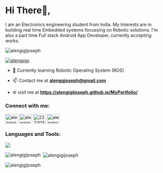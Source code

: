 <h1 align="left">Hi There👋,</h1>
<p align="left">I am an Electronics engineering student from India. My Interests are in building real time Embedded systems focussing on Robotic solutions. I'm also a part time Full stack Android App Developer, currently accepting works.</p>

<p align="left"> <img src="https://komarev.com/ghpvc/?username=alengigijoseph&label=Profile%20views&color=0e75b6&style=flat" alt="alengigijoseph" /> </p>

<p align="left"> <a href="https://twitter.com/alengxgx" target="blank"><img src="https://img.shields.io/twitter/follow/alengigi?logo=twitter&style=for-the-badge" alt="alengxgx" /></a> </p>

- 🌱 Currently learning Robotic Operating System (ROS)

- 📫 Contact me at **alenggjoseph@gmail.com**

- 🌐 visit me at **https://alengigijoseph.github.io/MyPortfolio/**

<h3 align="left">Connect with me:</h3>
<p align="left">
<a href="https://twitter.com/alengigi" target="blank"><img align="center" src="https://raw.githubusercontent.com/rahuldkjain/github-profile-readme-generator/master/src/images/icons/Social/twitter.svg" alt="alengigi" height="30" width="40" /></a>
<a href="https://linkedin.com/in/alengigi" target="blank"><img align="center" src="https://raw.githubusercontent.com/rahuldkjain/github-profile-readme-generator/master/src/images/icons/Social/linked-in-alt.svg" alt="alengigi" height="30" width="40" /></a>
<a href="https://stackoverflow.com/users/23220363" target="blank"><img align="center" src="https://raw.githubusercontent.com/rahuldkjain/github-profile-readme-generator/master/src/images/icons/Social/stack-overflow.svg" alt="23220363" height="30" width="40" /></a>
<a href="https://dribbble.com/alengigi" target="blank"><img align="center" src="https://raw.githubusercontent.com/rahuldkjain/github-profile-readme-generator/master/src/images/icons/Social/dribbble.svg" alt="alengigi" height="30" width="40" /></a>
</p>

<h3 align="left">Languages and Tools:</h3>
<p >
  <a href="https://skillicons.dev">
    <img src="https://skillicons.dev/icons?i=ros,qt,cmake,docker,raspberrypi,linux,bash,c,cpp,py,anaconda,pytorch,tensorflow,opencv,arduino,matlab,androidstudio,react,flutter,gradle,kotlin,java,js,html,nodejs,mongodb,firebase,aws,vscode,eclipse,postman,stackoverflow,git,github,figma,unity,ps,blender,autocad" />
  </a>
</p>
<p><b></b></p>

<p><img align="left" src="https://github-readme-stats.vercel.app/api/top-langs?username=alengigijoseph&show_icons=true&locale=en&layout=compact&theme=dark" alt="alengigijoseph" /></p>

<p>&nbsp;<img align="center" src="https://github-readme-stats.vercel.app/api?username=alengigijoseph&show_icons=true&locale=en&theme=dark" alt="alengigijoseph" /></p>

<p><img align="center" src="https://github-readme-streak-stats.herokuapp.com/?user=alengigijoseph&theme=dark" alt="alengigijoseph" /></p>
